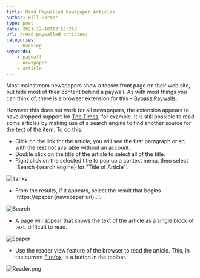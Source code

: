 ```yaml
---
title: Read Paywalled Newspaper Articles
author: Bill Farmer
type: post
date: 2021-12-18T13:55:26Z
url: /read-paywalled-articles/
categories:
    - Hacking
keywords:
    - paywall
    - newspaper
    - article
---
```


Most mainstream newspapers show a teaser front page on their web site,
but hide most of their content behind a paywall. As with most things
you can think of, there is a browser extension for this &ndash;
[Bypass Paywalls][1].

However this does not work for all newspapers, the extension appears
to have dropped support for [The Times][2], for example. It is still
possible to read some articles by making use of a search engine to
find another source for the text of the item. To do this:

 * Click on the link for the article, you will see the first paragraph
   or so, with the rest not available without an account.
 * Double click on the title of the article to select all of the
   title.
 * Right click on the selected title to pop up a context menu, then
   select 'Search {search engine} for "Title of Article"'.

![Tanks](images/2021/12/Tanks.png)

 * From the results, if it appears, select the result that begins
   'https://epaper.{newspaper url}...'.
   
 ![Search](images/2021/12/Search.png)
 
 * A page will appear that shows the text of the article as a single
   block of text, difficult to read.
   
 ![Epaper](images/2021/12/Epaper.png)

 * Use the reader view feature of the browser to read the
   article. This, in the current [Firefox][3], is a button in the toolbar.

![Reader.png](images/2021/12/Reader.png)
 

[1]: https://github.com/iamadamdev/bypass-paywalls-chrome/blob/master/README.md
[2]: https://www.thetimes.co.uk/
[3]: https://www.mozilla.org/en-GB/firefox/new/
